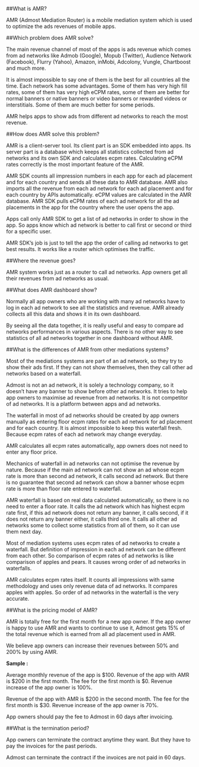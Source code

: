 ##What is AMR?
 
AMR (Admost Mediation Router) is a mobile mediation system which is used to optimize the ads revenues of mobile apps. 
 
##Which problem does AMR solve?
 
The main revenue channel of most of the apps is ads revenue which comes from ad networks like Admob (Google), Mopub (Twitter), Audience Network (Facebook), Flurry (Yahoo), Amazon, inMobi, Adcolony, Vungle, Chartboost and much more.
 
It is almost impossible to say one of them is the best for all countries all the time. Each network has some advantages. Some of them has very high fill rates, some of them has very high eCPM rates, some of them are better for normal banners or native banners or video banners or rewarded videos or interstitials. Some of them are much better for some periods.  
 
AMR helps apps to show ads from different ad networks to reach the most revenue. 
 
##How does AMR solve this problem?
 
AMR is a client-server tool. Its client part is an SDK embedded into apps. Its server part is a database which keeps all statistics collected from ad networks and its own SDK and calculates ecpm rates. Calculating eCPM rates correctly is the most important feature of the AMR.
 
AMR SDK counts all impression numbers in each app for each ad placement and for each country and sends all these data to AMR database. AMR also imports all the revenue from each ad network for each ad placement and for each country by APIs automatically. eCPM values are calculated in the AMR database. AMR SDK pulls eCPM rates of each ad network for all the ad placements in the app for the country where the user opens the app.
 
Apps call only AMR SDK to get a list of ad networks in order to show in the app. So apps know which ad network is better to call first or second or third for a specific user. 
 
AMR SDK’s job is just to tell the app the order of calling ad networks to get best results. It works like a router which optimises the traffic.
 
##Where the revenue goes?
 
AMR system works just as a router to call ad networks. App owners get all their revenues from ad networks as usual.
 
##What does AMR dashboard show?
 
Normally all app owners who are working with many ad networks have to log in each ad network
to see all the statistics and revenue. AMR already collects all this data and shows it in its own dashboard. 
 
By seeing all the data together, it is really useful and easy to compare ad networks performances in various aspects. There is no other way to see statistics of all ad networks together in one dashboard without AMR.
 
##What is the differences of AMR from other mediations systems?
 
Most of the mediations systems are part of an ad network, so they try to show their ads first. If they can not show themselves, then they call other ad networks based on a waterfall.
 
Admost is not an ad network, it is solely a technology company, so it doesn’t have any banner to show before other ad networks. It tries to help app owners to maximise ad revenue from ad networks. It is not competitor of ad networks. It is a platform between apps and ad networks.
 
The waterfall in most of ad networks should be created by app owners manually as entering floor ecpm rates for each ad network for ad placement and for each country. It is almost impossible to keep this waterfall fresh. Because ecpm rates of each ad network may change everyday.
 
AMR calculates all ecpm rates automatically, app owners does not need to enter any floor price.
 
Mechanics of waterfall in ad networks can not optimise the revenue by nature. Because if the main ad network can not show an ad whose ecpm rate is more than second ad network, it calls second ad network. But there is no guarantee that second ad network can show a banner whose ecpm rate is more than floor rate entered to waterfall.
 
AMR waterfall is based on real data calculated automatically, so there is no need to enter a floor rate. It calls the ad network which has highest ecpm rate first, if this ad network does not return any banner, it calls second, if it does not return any banner either, it calls third one. It calls all other ad networks some to collect some statistics from all of them, so it can use them next day.
 
Most of mediation systems uses ecpm rates of ad networks to create a waterfall. But definition of impression in each ad network can be different from each other. So comparison of ecpm rates of ad networks is like comparison of apples and pears. It causes wrong order of ad networks in waterfalls.
 
AMR calculates ecpm rates itself. It counts all impressions with same methodology and uses only revenue data of ad networks. It compares apples with apples. So order of ad networks in the waterfall is the very accurate.
 
##What is the pricing model of AMR?     
 
AMR is totally free for the first month for a new app owner. If the app owner is happy to use AMR and wants to continue to use it, Admost gets 15% of the total revenue which is earned from all ad placement used in AMR.
 
We believe app owners can increase their revenues between 50% and 200% by using AMR. 
 
**Sample :**
 
Average monthly revenue of the app is $100.
Revenue of the app with AMR is $200 in the first month.
The fee for the first month is $0.
Revenue increase of the app owner is 100%. 
 
Revenue of the app with AMR is $200 in the second month.
The fee for the first month is $30.
Revenue increase of the app owner is 70%. 
 
App owners should pay the fee to Admost in 60 days after invoicing.
 
##What is the termination period?
 
App owners can terminate the contract anytime they want. But they have to pay the invoices for the past periods.
 
Admost can terminate the contract if the invoices are not paid in 60 days.
 


